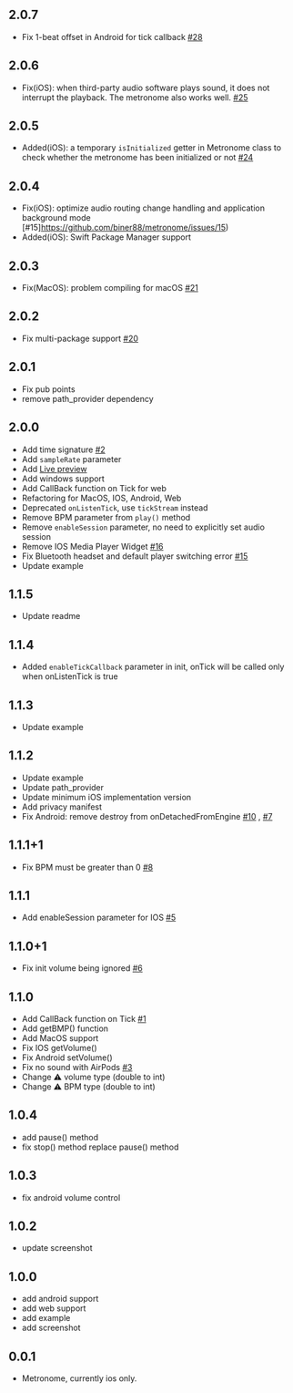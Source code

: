 ## 2.0.7

* Fix 1-beat offset in Android for tick callback [#28](https://github.com/biner88/metronome/pull/28)

## 2.0.6

* Fix(iOS): when third-party audio software plays sound, it does not interrupt the playback. The metronome also works well. [#25](https://github.com/biner88/metronome/pull/25)

## 2.0.5

* Added(iOS): a temporary `isInitialized` getter in Metronome class to check whether the metronome has been initialized or not [#24](https://github.com/biner88/metronome/pull/24)

## 2.0.4

* Fix(iOS): optimize audio routing change handling and application background mode [#15]https://github.com/biner88/metronome/issues/15)
* Added(iOS): Swift Package Manager support

## 2.0.3

* Fix(MacOS): problem compiling for macOS [#21](https://github.com/biner88/metronome/issues/21)

## 2.0.2

* Fix multi-package support [#20](https://github.com/biner88/metronome/issues/20)

## 2.0.1

* Fix pub points
* remove path_provider dependency

## 2.0.0

* Add time signature [#2](https://github.com/biner88/metronome/issues/2)
* Add `sampleRate` parameter
* Add [Live preview](https://biner88.github.io/metronome/)
* Add windows support
* Add CallBack function on Tick for web
* Refactoring for MacOS, IOS, Android, Web
* Deprecated `onListenTick`, use `tickStream` instead
* Remove BPM parameter from `play()` method
* Remove `enableSession` parameter, no need to explicitly set audio session
* Remove IOS Media Player Widget [#16](https://github.com/biner88/metronome/issues/16)
* Fix Bluetooth headset and default player switching error [#15](https://github.com/biner88/metronome/issues/15)
* Update example

## 1.1.5

* Update readme

## 1.1.4

* Added `enableTickCallback` parameter in init, onTick will be called only when onListenTick is true

## 1.1.3

* Update example

## 1.1.2

* Update example
* Update path_provider
* Update minimum iOS implementation version
* Add privacy manifest
* Fix Android: remove destroy from onDetachedFromEngine [#10](https://github.com/biner88/metronome/issues/10) , [#7](https://github.com/biner88/metronome/pull/7) 

## 1.1.1+1

* Fix BPM must be greater than 0 [#8](https://github.com/biner88/metronome/issues/8)

## 1.1.1

* Add enableSession parameter for IOS [#5](https://github.com/biner88/metronome/issues/5)

## 1.1.0+1

* Fix init volume being ignored [#6](https://github.com/biner88/metronome/issues/6)

## 1.1.0

* Add CallBack function on Tick [#1](https://github.com/biner88/metronome/issues/1)
* Add getBMP() function
* Add MacOS support
* Fix IOS getVolume()
* Fix Android setVolume()
* Fix no sound with AirPods [#3](https://github.com/biner88/metronome/issues/3)
* Change ⚠️ volume type (double to int)
* Change ⚠️ BPM type (double to int)

## 1.0.4

* add pause() method
* fix stop() method replace pause() method

## 1.0.3

* fix android volume control

## 1.0.2

* update screenshot

## 1.0.0

* add android support
* add web support
* add example
* add screenshot

## 0.0.1

* Metronome, currently ios only.
